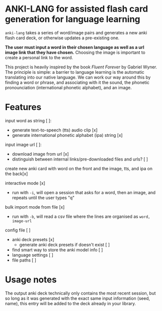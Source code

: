 # ANKI-LANG for assisted flash card generation for language learning
`anki-lang` takes a series of word/image pairs and generates a new anki flash card deck, or otherwise updates a pre-existing one.

**The user must input a word in their chosen language as well as a url image link that they have chosen.** Choosing the image is important to create a personal link to the word.

This project is heavily inspired by the book *Fluent Forever* by Gabriel Wyner. The principle is simple: a barrier to language learning is the automatic translating into our native language. We can work our way around this by finding a word or phrase, and associating with it the sound, the phonetic pronounciation (international phonetic alphabet), and an image. 

# Features
input word as string [ ]:
- generate text-to-speech (tts) audio clip [x]
- generate international phonetic alphabet (ipa) string [x]

input image url [ ]:
- download image from url [x]
- distinguish between internal links/pre-downloaded files and urls? [ ]

create new anki card with word on the front and the image, tts, and ipa on the back[x]

interactive mode [x]
- run with `-i`, will open a session that asks for a word, then an image, and repeats until the user types "q"

bulk import mode from file [x]
- run with `-b`, will read a csv file where the lines are organised as `word, image-url`

config file [ ]
- anki deck presets [x]
    - generate anki deck presets if doesn't exist [ ]
- find smart way to store the anki model info [ ]
- language settings [ ]
- file paths [ ]

# Usage notes
The output anki deck technically only contains the most recent session, but so long as it was generated with the exact same input information (seed, name), this entry will be added to the deck already in your library.